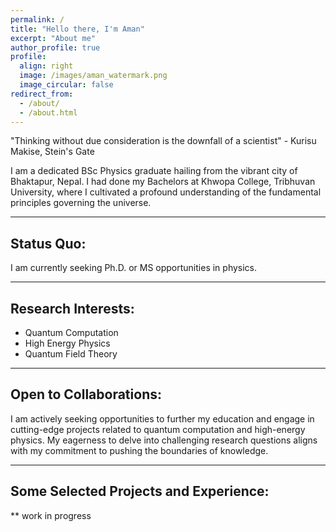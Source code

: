 ```yaml
---
permalink: /
title: "Hello there, I'm Aman"
excerpt: "About me"
author_profile: true
profile:
  align: right
  image: /images/aman_watermark.png
  image_circular: false 
redirect_from: 
  - /about/
  - /about.html
---
```


"Thinking without due consideration is the downfall of a scientist" - Kurisu Makise, Stein's Gate 


I am a dedicated BSc Physics graduate hailing from the vibrant city of Bhaktapur, Nepal. I had done my Bachelors at Khwopa College, Tribhuvan University, where I cultivated a profound understanding of the fundamental principles governing the universe.


-----
## Status Quo:
I am currently seeking Ph.D. or MS opportunities in physics.

-----
## Research Interests:
- Quantum Computation
- High Energy Physics
- Quantum Field Theory
-----
## Open to Collaborations:
I am actively seeking opportunities to further my education and engage in cutting-edge projects related to quantum computation and high-energy physics. My eagerness to delve into challenging research questions aligns with my commitment to pushing the boundaries of knowledge.

-----
## Some Selected Projects and Experience:
** work in progress
